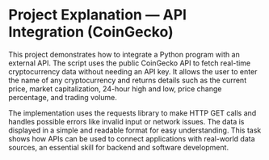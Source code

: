 # Project Explanation — API Integration (CoinGecko)

This project demonstrates how to integrate a Python program with an external API. The script uses the public CoinGecko API to fetch real-time cryptocurrency data without needing an API key.
It allows the user to enter the name of any cryptocurrency and returns details such as the current price, market capitalization, 24-hour high and low, price change percentage, and trading volume.

The implementation uses the requests library to make HTTP GET calls and handles possible errors like invalid input or network issues. The data is displayed in a simple and readable format for easy understanding.
This task shows how APIs can be used to connect applications with real-world data sources, an essential skill for backend and software development.